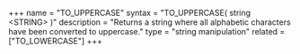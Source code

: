 +++
name = "TO_UPPERCASE"
syntax = "TO_UPPERCASE( string &lt;STRING&gt; )"
description = "Returns a string where all alphabetic characters have been converted to uppercase."
type = "string manipulation"
related = ["TO_LOWERCASE"]
+++

